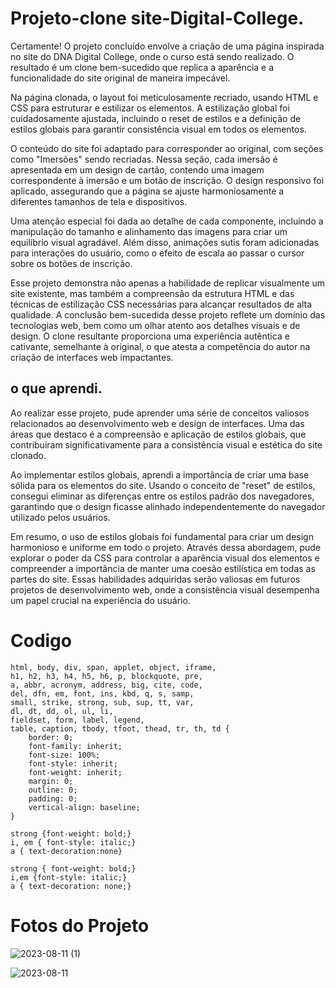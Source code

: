 # Projeto-clone site-Digital-College.

Certamente! O projeto concluído envolve a criação de uma página inspirada no site do DNA Digital College, onde o curso está sendo realizado. O resultado é um clone bem-sucedido que replica a aparência e a funcionalidade do site original de maneira impecável.

Na página clonada, o layout foi meticulosamente recriado, usando HTML e CSS para estruturar e estilizar os elementos. A estilização global foi cuidadosamente ajustada, incluindo o reset de estilos e a definição de estilos globais para garantir consistência visual em todos os elementos.

O conteúdo do site foi adaptado para corresponder ao original, com seções como "Imersões" sendo recriadas. Nessa seção, cada imersão é apresentada em um design de cartão, contendo uma imagem correspondente à imersão e um botão de inscrição. O design responsivo foi aplicado, assegurando que a página se ajuste harmoniosamente a diferentes tamanhos de tela e dispositivos.

Uma atenção especial foi dada ao detalhe de cada componente, incluindo a manipulação do tamanho e alinhamento das imagens para criar um equilíbrio visual agradável. Além disso, animações sutis foram adicionadas para interações do usuário, como o efeito de escala ao passar o cursor sobre os botões de inscrição.

Esse projeto demonstra não apenas a habilidade de replicar visualmente um site existente, mas também a compreensão da estrutura HTML e das técnicas de estilização CSS necessárias para alcançar resultados de alta qualidade. A conclusão bem-sucedida desse projeto reflete um domínio das tecnologias web, bem como um olhar atento aos detalhes visuais e de design. O clone resultante proporciona uma experiência autêntica e cativante, semelhante à original, o que atesta a competência do autor na criação de interfaces web impactantes.

## o que aprendi.

Ao realizar esse projeto, pude aprender uma série de conceitos valiosos relacionados ao desenvolvimento web e design de interfaces. Uma das áreas que destaco é a compreensão e aplicação de estilos globais, que contribuíram significativamente para a consistência visual e estética do site clonado.

Ao implementar estilos globais, aprendi a importância de criar uma base sólida para os elementos do site. Usando o conceito de "reset" de estilos, consegui eliminar as diferenças entre os estilos padrão dos navegadores, garantindo que o design ficasse alinhado independentemente do navegador utilizado pelos usuários.

Em resumo, o uso de estilos globais foi fundamental para criar um design harmonioso e uniforme em todo o projeto. Através dessa abordagem, pude explorar o poder da CSS para controlar a aparência visual dos elementos e compreender a importância de manter uma coesão estilística em todas as partes do site. Essas habilidades adquiridas serão valiosas em futuros projetos de desenvolvimento web, onde a consistência visual desempenha um papel crucial na experiência do usuário.

# Codigo

```
html, body, div, span, applet, object, iframe,
h1, h2, h3, h4, h5, h6, p, blockquote, pre,
a, abbr, acronym, address, big, cite, code,
del, dfn, em, font, ins, kbd, q, s, samp,
small, strike, strong, sub, sup, tt, var,
dl, dt, dd, ol, ul, li,
fieldset, form, label, legend,
table, caption, tbody, tfoot, thead, tr, th, td {
	border: 0;
	font-family: inherit;
	font-size: 100%;
	font-style: inherit;
	font-weight: inherit;
	margin: 0;
	outline: 0;
	padding: 0;
	vertical-align: baseline;
}

strong {font-weight: bold;}
i, em { font-style: italic;}
a { text-decoration:none}

strong { font-weight: bold;}
i,em {font-style: italic;}
a { text-decoration: none;}
```

# Fotos do Projeto

![2023-08-11 (1)](https://github.com/marcosaureliosl/projeto-clonesite-digital-college/assets/127764997/12de163d-b490-4100-bde4-0781d2d6ec47)


![2023-08-11](https://github.com/marcosaureliosl/projeto-clonesite-digital-college/assets/127764997/cb4fdc27-4ce0-47c1-a759-e61c303eedf0)
